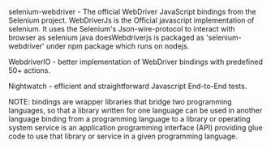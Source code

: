 
selenium-webdriver - The official WebDriver JavaScript bindings from the Selenium project.
    WebDriverJs is the Official javascript implementation of selenium. It uses the Selenium's Json-wire-protocol to interact with browser as selenium java doesWebdriverjs is packaged as 'selenium-webdriver' under npm package which runs on nodejs.

WebdriverIO - better implementation of WebDriver bindings with predefined 50+ actions.

Nightwatch - efficient and straightforward Javascript End-to-End tests.

NOTE: bindings are wrapper libraries that bridge two programming languages, so that a library written for one language can be used in another language
 binding from a programming language to a library or operating system service is an application programming interface (API) providing glue code to use that library or service in a given programming language.

